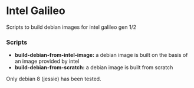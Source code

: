 # Intel Galileo

Scripts to build debian images for intel galileo gen 1/2

### Scripts

* **build-debian-from-intel-image:** a debian image is built on the basis of an image provided by intel
* **build-debian-from-scratch:** a debian image is built from scratch

Only debian 8 (jessie) has been tested.